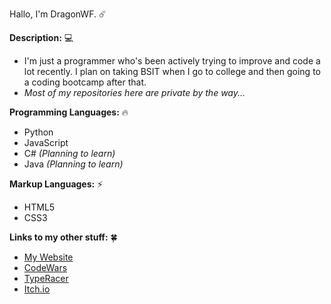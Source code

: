 Hallo, I'm DragonWF. ☄️

**Description:** 💻
- I'm just a programmer who's been actively trying to improve and code a lot
  recently. I plan on taking BSIT when I go to college and then
  going to a coding bootcamp after that.
- *Most of my repositories here are private by the way...*

**Programming Languages:** 🔥
- Python
- JavaScript
- C# *(Planning to learn)*
- Java *(Planning to learn)*

**Markup Languages:** ⚡
- HTML5
- CSS3

**Links to my other stuff:** 🍀
- [My Website](https://dragonwf.netlify.app/)
- [CodeWars](https://www.codewars.com/users/DragonWF)
- [TypeRacer](https://data.typeracer.com/pit/profile?user=dragonwf)
- [Itch.io](https://dragonwf.itch.io/)
